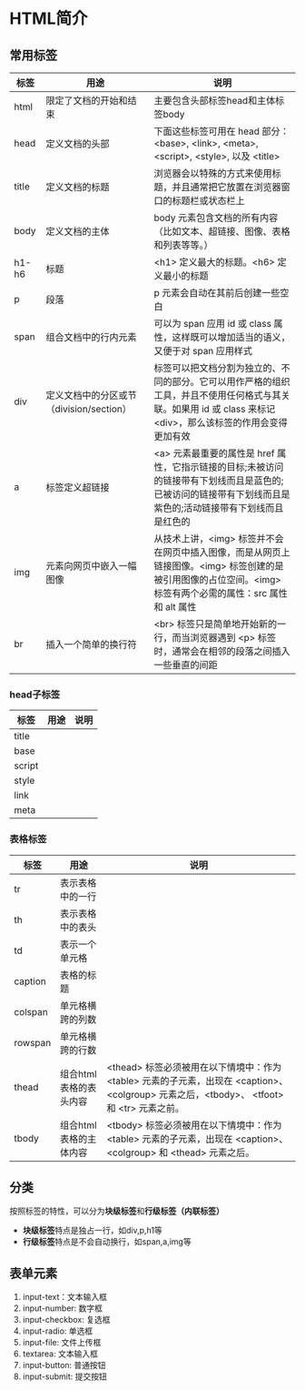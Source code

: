 # HTML简介

## 常用标签

标签| 用途 | 说明
--- | --- | ---
html| 限定了文档的开始和结束 | 主要包含头部标签head和主体标签body
head| 定义文档的头部 | 下面这些标签可用在 head 部分：\<base\>, \<link\>, \<meta\>, \<script\>, \<style\>, 以及 \<title\>
title| 定义文档的标题 | 浏览器会以特殊的方式来使用标题，并且通常把它放置在浏览器窗口的标题栏或状态栏上
body| 定义文档的主体 | body 元素包含文档的所有内容（比如文本、超链接、图像、表格和列表等等。）
h1-h6| 标题 | \<h1\> 定义最大的标题。\<h6\> 定义最小的标题
p| 段落 | p 元素会自动在其前后创建一些空白
span| 组合文档中的行内元素 | 可以为 span 应用 id 或 class 属性，这样既可以增加适当的语义，又便于对 span 应用样式
div| 定义文档中的分区或节（division/section） |标签可以把文档分割为独立的、不同的部分。它可以用作严格的组织工具，并且不使用任何格式与其关联。如果用 id 或 class 来标记 \<div\>，那么该标签的作用会变得更加有效
a| 标签定义超链接 | \<a\> 元素最重要的属性是 href 属性，它指示链接的目标;未被访问的链接带有下划线而且是蓝色的;已被访问的链接带有下划线而且是紫色的;活动链接带有下划线而且是红色的
img| 元素向网页中嵌入一幅图像 | 从技术上讲，\<img\> 标签并不会在网页中插入图像，而是从网页上链接图像。\<img\> 标签创建的是被引用图像的占位空间。\<img\> 标签有两个必需的属性：src 属性 和 alt 属性
br| 插入一个简单的换行符 | \<br\> 标签只是简单地开始新的一行，而当浏览器遇到 \<p\> 标签时，通常会在相邻的段落之间插入一些垂直的间距

### head子标签

标签| 用途 | 说明
--- | --- | ---
title |  |
base||
script||
style||
link||
meta||

### 表格标签

标签 | 用途 | 说明
--- | --- | ---
tr | 表示表格中的一行 |
th | 表示表格中的表头 |
td | 表示一个单元格 |
caption | 表格的标题 |
colspan | 单元格横跨的列数 |
rowspan | 单元格横跨的行数 |
thead | 组合html表格的表头内容 | \<thead\> 标签必须被用在以下情境中：作为 <table\> 元素的子元素，出现在 <caption\>、<colgroup\> 元素之后，<tbody\>、 <tfoot\> 和 <tr\> 元素之前。
tbody | 组合html表格的主体内容 | \<tbody\> 标签必须被用在以下情境中：作为 \<table\> 元素的子元素，出现在 \<caption\>、\<colgroup\> 和 \<thead\> 元素之后。

## 分类

按照标签的特性，可以分为**块级标签**和**行级标签（内联标签）**

* **块级标签**特点是独占一行，如div,p,h1等
* **行级标签**特点是不会自动换行，如span,a,img等

## 表单元素

1. input-text：文本输入框
2. input-number: 数字框
3. input-checkbox: 复选框
4. input-radio: 单选框
5. input-file: 文件上传框
6. textarea: 文本输入框
7. input-button: 普通按钮
8. input-submit: 提交按钮
